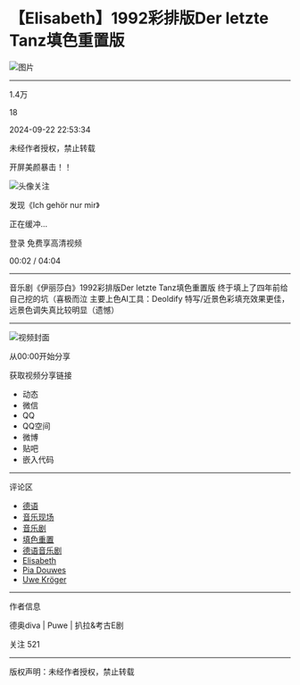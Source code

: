 # 【Elisabeth】1992彩排版Der letzte Tanz填色重置版

![图片](//i2.hdslb.com/bfs/archive/8171b522e23747e1164c5198b13aefff2a228a8d.jpg@100w_100h_1c.webp)

---

1.4万

18

2024-09-22 22:53:34

未经作者授权，禁止转载

开屏美颜暴击！！

![头像](//i1.hdslb.com/bfs/face/10abda9e71a85131aaf923c87e7c6f697f79fd42.jpg@96w.webp)关注

发现《Ich gehör nur mir》

正在缓冲...

登录 免费享高清视频

00:02 / 04:04

---

音乐剧《伊丽莎白》1992彩排版Der letzte Tanz填色重置版 终于填上了四年前给自己挖的坑（喜极而泣 主要上色AI工具：Deoldify 特写/近景色彩填充效果更佳，远景色调失真比较明显（遗憾）

---

![视频封面](//i2.hdslb.com/bfs/archive/8171b522e23747e1164c5198b13aefff2a228a8d.jpg@518w_290h_1c_!web-video-share-cover.webp)

从00:00开始分享

获取视频分享链接

- 动态
- 微信
- QQ
- QQ空间
- 微博
- 贴吧
- 嵌入代码

---

评论区

- [德语](//search.bilibili.com/all?keyword=%E5%BE%B7%E8%AF%AD&from_source=video_tag)
- [音乐现场](//search.bilibili.com/all?keyword=%E9%9F%B3%E4%B9%90%E7%8E%B0%E5%9C%BA&from_source=video_tag)
- [音乐剧](//search.bilibili.com/all?keyword=%E9%9F%B3%E4%B9%90%E5%89%A7&from_source=video_tag)
- [填色重置](//search.bilibili.com/all?keyword=%E5%A1%AB%E8%89%B2%E9%87%8D%E7%BD%AE&from_source=video_tag)
- [德语音乐剧](//search.bilibili.com/all?keyword=%E5%BE%B7%E8%AF%AD%E9%9F%B3%E4%B9%90%E5%89%A7&from_source=video_tag)
- [Elisabeth](//search.bilibili.com/all?keyword=Elisabeth&from_source=video_tag)
- [Pia Douwes](//search.bilibili.com/all?keyword=Pia%20Douwes&from_source=video_tag)
- [Uwe Kröger](//search.bilibili.com/all?keyword=Uwe%20Kr%C3%B6ger&from_source=video_tag)

---

作者信息

德奥diva | Puwe | 扒拉&考古E剧

关注 521

---

版权声明：未经作者授权，禁止转载